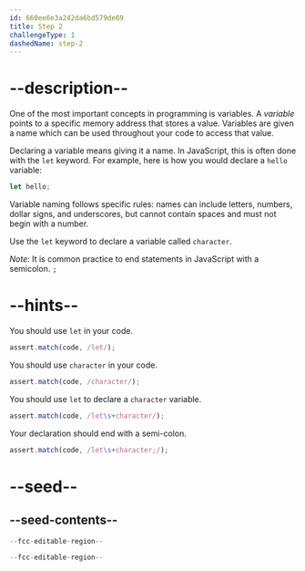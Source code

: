 ```yaml
---
id: 660ee6e3a242da6bd579de69
title: Step 2
challengeType: 1
dashedName: step-2
---
```


# --description--

One of the most important concepts in programming is variables. A <dfn>variable</dfn> points to a specific memory address that stores a value. Variables are given a name which can be used throughout your code to access that value.

Declaring a variable means giving it a name. In JavaScript, this is often done with the `let` keyword. For example, here is how you would declare a `hello` variable:

```js
let hello;
```

Variable naming follows specific rules: names can include letters, numbers, dollar signs, and underscores, but cannot contain spaces and must not begin with a number.

Use the `let` keyword to declare a variable called `character`.

_Note_: It is common practice to end statements in JavaScript with a semicolon. `;`

# --hints--

You should use `let` in your code.

```js
assert.match(code, /let/);
```

You should use `character` in your code.

```js
assert.match(code, /character/);
```

You should use `let` to declare a `character` variable.

```js
assert.match(code, /let\s+character/);
```

Your declaration should end with a semi-colon.

```js
assert.match(code, /let\s+character;/);
```

# --seed--

## --seed-contents--

```js
--fcc-editable-region--

--fcc-editable-region--
```
